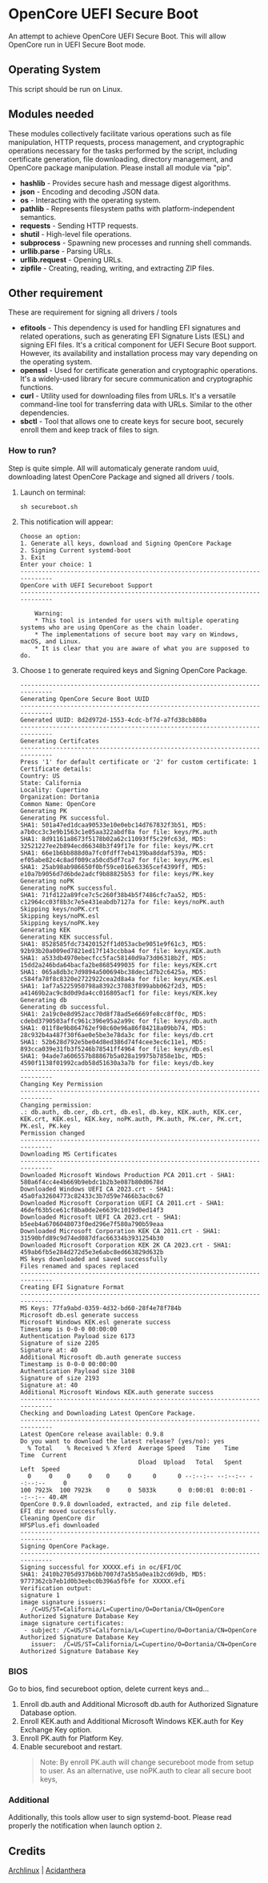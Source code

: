 # OpenCore UEFI Secure Boot

An attempt to achieve OpenCore UEFI Secure Boot. This will allow OpenCore run in UEFI Secure Boot mode.

## Operating System

This script should be run on Linux.

## Modules needed

These modules collectively facilitate various operations such as file manipulation, HTTP requests, process management, and cryptographic operations necessary for the tasks performed by the script, including certificate generation, file downloading, directory management, and OpenCore package manipulation. Please install all module via "pip".

- **hashlib** - Provides secure hash and message digest algorithms.
- **json** - Encoding and decoding JSON data.
- **os** - Interacting with the operating system.
- **pathlib** - Represents filesystem paths with platform-independent semantics.
- **requests** - Sending HTTP requests.
- **shutil** - High-level file operations.
- **subprocess** - Spawning new processes and running shell commands.
- **urllib.parse** - Parsing URLs.
- **urllib.request** - Opening URLs.
- **zipfile** - Creating, reading, writing, and extracting ZIP files.

## Other requirement

These are requirement for signing all drivers / tools

- **efitools** - This dependency is used for handling EFI signatures and related operations, such as generating EFI Signature Lists (ESL) and signing EFI files. It's a critical component for UEFI Secure Boot support. However, its availability and installation process may vary depending on the operating system.
- **openssl** - Used for certificate generation and cryptographic operations. It's a widely-used library for secure communication and cryptographic functions.
- **curl** - Utility used for downloading files from URLs. It's a versatile command-line tool for transferring data with URLs. Similar to the other dependencies.
- **sbctl** - Tool that allows one to create keys for secure boot, securely enroll them and keep track of files to sign.

### How to run?

Step is quite simple. All will automaticaly generate random uuid, downloading latest OpenCore Package and signed all drivers / tools.

1. Launch on terminal:

   ```shell
   sh secureboot.sh
   ```

2. This notification will appear:

   ```shell
   Choose an option:
   1. Generate all keys, download and Signing OpenCore Package
   2. Signing Current systemd-boot
   3. Exit
   Enter your choice: 1
   ----------------------------------------------------------------------------
   OpenCore with UEFI Secureboot Support
   ----------------------------------------------------------------------------

       Warning:
       * This tool is intended for users with multiple operating systems who are using OpenCore as the chain loader.
       * The implementations of secure boot may vary on Windows, macOS, and Linux.
       * It is clear that you are aware of what you are supposed to do.
   ```

3. Choose `1` to generate required keys and Signing OpenCore Package.

   ```shell
   ----------------------------------------------------------------------------
   Generating OpenCore Secure Boot UUID
   ----------------------------------------------------------------------------
   Generated UUID: 8d2d972d-1553-4cdc-bf7d-a7fd38cb880a
   ----------------------------------------------------------------------------
   Generating Certifcates
   ----------------------------------------------------------------------------
   Press '1' for default certificate or '2' for custom certificate: 1
   Certificate details:
   Country: US
   State: California
   Locality: Cupertino
   Organization: Dortania
   Common Name: OpenCore
   Generating PK
   Generating PK successful.
   SHA1: 501a47ed1dcaa90533e10e0ebc14d767832f3b51, MD5: a7b0cc3c3e9b1563c1e05aa322abdf8a for file: keys/PK.auth
   SHA1: 8d91161a8673f5178b02a62c11093ff5c29fc63d, MD5: 32521227ee2b894ecd66348b3f49f17e for file: keys/PK.crt
   SHA1: 66e1b6bb888d0a7fc0fdff7eb4139ba8ddaf539a, MD5: ef05abe82c4c8adf009ca50cd5df7ca7 for file: keys/PK.esl
   SHA1: 25ab98ab986650f0bf59ce016e63365cef4399ff, MD5: e10a7b9056d7d6bde2adcf9b88825b53 for file: keys/PK.key
   Generating noPK
   Generating noPK successful.
   SHA1: 71fd122a89fce7c5c260f38b4b5f7486cfc7aa52, MD5: c12964cc03f8b3c7e5e431eabdb7127a for file: keys/noPK.auth
   Skipping keys/noPK.crt
   Skipping keys/noPK.esl
   Skipping keys/noPK.key
   Generating KEK
   Generating KEK successful.
   SHA1: 8528585fdc73420152ff1d053acbe9051e9f61c3, MD5: 92b93b20a009ed7821ed17f143ccbba4 for file: keys/KEK.auth
   SHA1: a533db4970ebecfcc5fac58140d9a73d06318b2f, MD5: 15dd2a246bda64bacfa2be8685499035 for file: keys/KEK.crt
   SHA1: 065a8db3c7d9894a500694bc38dec1d7b2c6425a, MD5: c584fa78f8c8320e2722922cea2d8a4a for file: keys/KEK.esl
   SHA1: 1af7a5225950798a8392c37083f899abb062f2d3, MD5: a41469b2ac9c8d0d9da4cc016805acf1 for file: keys/KEK.key
   Generating db
   Generating db successful.
   SHA1: 2a19c0e8d952acc70d8f78ad5e6669fe8cc8ff0c, MD5: cdebd3790503affc961c396e95a2a99c for file: keys/db.auth
   SHA1: 011f8e9b864762ef98c60e96a86f84218a09bb74, MD5: 28c932b4a487f30f6ae0e5be3e78da3c for file: keys/db.crt
   SHA1: 52b628d792e5be04d8ed386d74f4cee3ec6c11e1, MD5: 893cca039e31fb3f5246b78541ff4964 for file: keys/db.esl
   SHA1: 94ade7a606557b88867b5a028a19975b7858e1bc, MD5: 4590f1138f01992cadb58d51630a3a7b for file: keys/db.key
   ----------------------------------------------------------------------------
   Changing Key Permission
   ----------------------------------------------------------------------------
   Changing permission:
   .: db.auth, db.cer, db.crt, db.esl, db.key, KEK.auth, KEK.cer, KEK.crt, KEK.esl, KEK.key, noPK.auth, PK.auth, PK.cer, PK.crt, PK.esl, PK.key
   Permission changed
   ----------------------------------------------------------------------------
   Downloading MS Certificates
   ----------------------------------------------------------------------------
   Downloaded Microsoft Windows Production PCA 2011.crt - SHA1: 580a6f4cc4e4b669b9ebdc1b2b3e087b80d0678d
   Downloaded Windows UEFI CA 2023.crt - SHA1: 45a0fa32604773c82433c3b7d59e7466b3ac0c67
   Downloaded Microsoft Corporation UEFI CA 2011.crt - SHA1: 46def63b5ce61cf8ba0de2e6639c1019d0ed14f3
   Downloaded Microsoft UEFI CA 2023.crt - SHA1: b5eeb4a6706048073f0ed296e7f580a790b59eaa
   Downloaded Microsoft Corporation KEK CA 2011.crt - SHA1: 31590bfd89c9d74ed087dfac66334b3931254b30
   Downloaded Microsoft Corporation KEK 2K CA 2023.crt - SHA1: 459ab6fb5e284d272d5e3e6abc8ed663829d632b
   MS keys downloaded and saved successfully
   Files renamed and spaces replaced
   ----------------------------------------------------------------------------
   Creating EFI Signature Format
   ----------------------------------------------------------------------------
   MS Keys: 77fa9abd-0359-4d32-bd60-28f4e78f784b
   Microsoft db.esl generate success
   Microsoft Windows KEK.esl generate success
   Timestamp is 0-0-0 00:00:00
   Authentication Payload size 6173
   Signature of size 2205
   Signature at: 40
   Additional Microsoft db.auth generate success
   Timestamp is 0-0-0 00:00:00
   Authentication Payload size 3108
   Signature of size 2193
   Signature at: 40
   Additional Microsoft Windows KEK.auth generate success
   ----------------------------------------------------------------------------
   Checking and Downloading Latest OpenCore Package.
   ----------------------------------------------------------------------------
   Latest OpenCore release available: 0.9.8
   Do you want to download the latest release? (yes/no): yes
     % Total    % Received % Xferd  Average Speed   Time    Time     Time  Current
                                    Dload  Upload   Total   Spent    Left  Speed
     0     0    0     0    0     0      0      0 --:--:-- --:--:-- --:--:--     0
   100 7923k  100 7923k    0     0  5033k      0  0:00:01  0:00:01 --:--:-- 40.4M
   OpenCore 0.9.8 downloaded, extracted, and zip file deleted.
   EFI dir moved successfully.
   Cleaning OpenCore dir
   HFSPlus.efi downloaded
   ----------------------------------------------------------------------------
   Signing OpenCore Package.
   ----------------------------------------------------------------------------
   Signing successful for XXXXX.efi in oc/EFI/OC
   SHA1: 2410b2705d937b6bb7007d7a5b5a0ea1b2cd69db, MD5: 9777362cb7eb1d0b3eebc0b396a5fbfe for XXXXX.efi
   Verification output:
   signature 1
   image signature issuers:
    - /C=US/ST=California/L=Cupertino/O=Dortania/CN=OpenCore Authorized Signature Database Key
   image signature certificates:
    - subject: /C=US/ST=California/L=Cupertino/O=Dortania/CN=OpenCore Authorized Signature Database Key
      issuer:  /C=US/ST=California/L=Cupertino/O=Dortania/CN=OpenCore Authorized Signature Database Key
   ```

### BIOS

Go to bios, find secureboot option, delete current keys and...

1. Enroll db.auth and Additional Microsoft db.auth for Authorized Signature Database option.
2. Enroll KEK.auth and Additional Microsoft Windows KEK.auth for Key Exchange Key option.
3. Enroll PK.auth for Platform Key.
4. Enable secureboot and restart.
   > Note: By enroll PK.auth will change secureboot mode from setup to user. As an alternative, use noPK.auth to clear all secure boot keys,

### Additional

Additionally, this tools allow user to sign systemd-boot. Please read properly the notification when launch option `2`.

## Credits

[Archlinux](https://archlinux.org/) | [Acidanthera](https://github.com/acidanthera)
